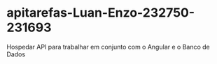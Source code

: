 # apitarefas-Luan-Enzo-232750-231693
Hospedar API para trabalhar em conjunto com o Angular e o Banco de Dados
